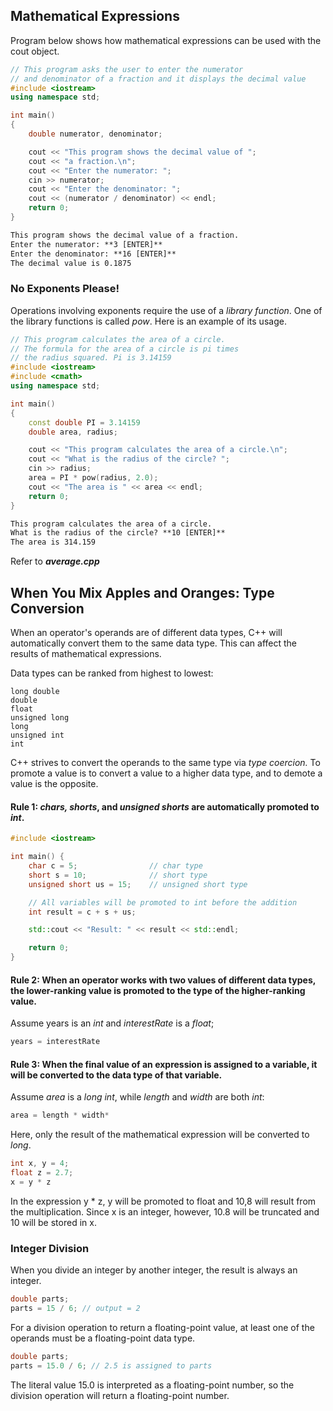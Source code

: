 ## Mathematical Expressions
Program below shows how mathematical expressions can be used with the cout object.
~~~cpp
// This program asks the user to enter the numerator
// and denominator of a fraction and it displays the decimal value
#include <iostream>
using namespace std;

int main()
{
    double numerator, denominator;

    cout << "This program shows the decimal value of ";
    cout << "a fraction.\n";
    cout << "Enter the numerator: ";
    cin >> numerator;
    cout << "Enter the denominator: ";
    cout << (numerator / denominator) << endl;
    return 0;
}
~~~
~~~md
This program shows the decimal value of a fraction.
Enter the numerator: **3 [ENTER]**
Enter the denominator: **16 [ENTER]**
The decimal value is 0.1875
~~~

### No Exponents Please!
Operations involving exponents require the use of a *library function*. One of the library functions is called *pow*. Here is an example of its usage.
~~~cpp
// This program calculates the area of a circle.
// The formula for the area of a circle is pi times
// the radius squared. Pi is 3.14159
#include <iostream>
#include <cmath> 
using namespace std;

int main()
{
    const double PI = 3.14159
    double area, radius;

    cout << "This program calculates the area of a circle.\n";
    cout << "What is the radius of the circle? ";
    cin >> radius;
    area = PI * pow(radius, 2.0);
    cout << "The area is " << area << endl;
    return 0;
}
~~~
~~~md
This program calculates the area of a circle.
What is the radius of the circle? **10 [ENTER]**
The area is 314.159
~~~
Refer to _**average.cpp**_

## When You Mix Apples and Oranges: Type Conversion
When an operator's operands are of different data types, C++ will automatically convert them to the same data type. This can affect the results of mathematical expressions.

Data types can be ranked from highest to lowest:
~~~
long double
double
float 
unsigned long
long
unsigned int
int
~~~
C++ strives to convert the operands to the same type via *type coercion.* To promote a value is to convert a value to a higher data type, and to demote a value is the opposite.

#### Rule 1: *chars, shorts*, and *unsigned shorts* are automatically promoted to *int*.
~~~cpp
#include <iostream>

int main() {
    char c = 5;                // char type
    short s = 10;              // short type
    unsigned short us = 15;    // unsigned short type

    // All variables will be promoted to int before the addition
    int result = c + s + us;

    std::cout << "Result: " << result << std::endl;

    return 0;
}
~~~

#### Rule 2: When an operator works with two values of different data types, the lower-ranking value is promoted to the type of the higher-ranking value. 
Assume years is an *int* and *interestRate* is a *float*;
~~~cpp
years = interestRate
~~~

#### Rule 3: When the final value of an expression is assigned to a variable, it will be converted to the data type of that variable.
Assume *area* is a *long int*, while *length* and *width* are both *int*:
~~~cpp
area = length * width*
~~~
Here, only the result of the mathematical expression will be converted to *long*.
~~~cpp
int x, y = 4;
float z = 2.7;
x = y * z
~~~
In the expression y * z, y will be promoted to float and 10,8 will result from the multiplication. Since x is an integer, however, 10.8 will be truncated and 10 will be stored in x.

### Integer Division
When you divide an integer by another integer, the result is always an integer. 
~~~cpp
double parts;
parts = 15 / 6; // output = 2
~~~
For a division operation to return a floating-point value, at least one of the operands must be a floating-point data type. 
~~~cpp
double parts;
parts = 15.0 / 6; // 2.5 is assigned to parts
~~~
The literal value 15.0 is interpreted as a floating-point number, so the division operation will return a floating-point number. 